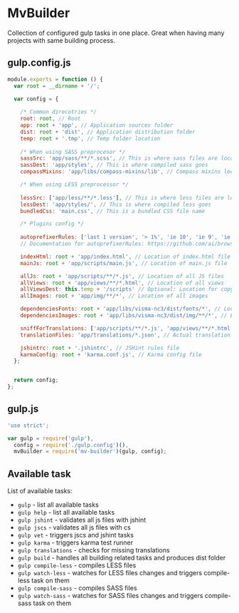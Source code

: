 MvBuilder
===================

Collection of configured gulp tasks in one place. Great when having many projects with same building process.

gulp.config.js
-------------------

```js
module.exports = function () {
  var root = __dirname + '/';

  var config = {
  
    /* Common direcotries */
    root: root, // Root
    app: root + 'app', // Application sources folder
    dist: root + 'dist', // Application distribution folder
    temp: root + '.tmp', // Temp folder location
    
    /* When using SASS preprocesor */
    sassSrc: 'app/sass/**/*.scss', // This is where sass files are located
    sassDest: 'app/styles', // This is where compiled sass goes
    compassMixins: 'app/libs/compass-mixins/lib', // Compass mixins location

    /* When using LESS preprocessor */
    
    lessSrc: ['app/less/**/*.less'], // This is where less files are located
    lessDest: 'app/styles/', // This is where compiled less goes
    bundledCss: 'main.css', // This is a bundled CSS file name

    /* Plugins config */
    
    autoprefixerRules: ['last 1 version', '> 1%', 'ie 10', 'ie 9', 'ie 8', 'ie 7'], // Autoprefixer rules
    // Documentation for autoprefixerRules: https://github.com/ai/browserslist

    indexHtml: root + 'app/index.html', // Location of index.html file (main file of application)
    mainJs: root + 'app/scripts/main.js', // Location of main.js file

    allJs: root + 'app/scripts/**/*.js', // Location of all JS files
    allViews: root + 'app/views/**/*.html', // Location of all views
    allViewsDest: this.temp + '/scripts' // Optional: Location for copying views files
    allImages: root + 'app/img/**/*', // Location of all images

    dependenciesFonts: root + 'app/libs/visma-nc3/dist/fonts/*', // Location of depending fonts
    dependenciesImages: root + 'app/libs/visma-nc3/dist/img/**/*', // Location of depending images

    sniffForTranslations: ['app/scripts/**/*.js', 'app/views/**/*.html', '!app/scripts/controllers/admin/**/*', '!app/views/admin/**/*'], // Files used to sniff missing translations
    translationFiles: 'app/translations/*.json', // Actual translation json files

    jshintrc: root + '.jshintrc', // JSHint rules file
    karmaConfig: root + 'karma.conf.js', // Karma config file
  };


  return config;
};
```

gulp.js
---------------

```js
'use strict';

var gulp = require('gulp'),
  config = require('./gulp.config')(),
  mvBuilder = require('mv-builder')(gulp, config);
```

Available task
----------------
List of available tasks:
* `gulp` - list all available tasks
* `gulp help` - list all available tasks
* `gulp jshint` - validates all js files with jshint
* `gulp jscs` - validates all js files with cs
* `gulp vet` - triggers jscs and jshint tasks
* `gulp karma` - triggers karma test runner
* `gulp translations` - checks for missing translations
* `gulp build` - handles all building related tasks and produces dist folder
* `gulp compile-less` - compiles LESS files
* `gulp watch-less` - watches for LESS files changes and triggers compile-less task on them
* `gulp compile-sass` - compiles SASS files
* `gulp watch-sass` - watches for SASS files changes and triggers compile-sass task on them